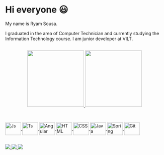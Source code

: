 # Hi everyone 😃

My name is Ryam Sousa.

I graduated in the area of Computer Technician and currently studying 
the Information Technology course. I am junior developer at VILT.

  
  ##
  
<div align="center">
  <a href="https://github.com/ryamsousa">
  <img height="180em" src="https://github-readme-stats.vercel.app/api?username=ryamsousa&show_icons=true&theme=chartreuse-dark&count_private=true&border_radius=15"/>
  <img height="180em" src="https://github-readme-stats.vercel.app/api/top-langs/?username=ryamsousa&layout=compact&langs_count=7&theme=chartreuse-dark&border_radius=15"/>
</div>
  
  ##
  
<div style="display: inline_block"><br>
  <img align="center" alt="Js" height="40" width="50" src="https://cdn.jsdelivr.net/gh/devicons/devicon/icons/javascript/javascript-original.svg">
  <img align="center" alt="Ts" height="40" width="50" src="https://cdn.jsdelivr.net/gh/devicons/devicon/icons/typescript/typescript-original.svg">
  <img align="center" alt="Angular" height="40" width="50" src="https://cdn.jsdelivr.net/gh/devicons/devicon/icons/angularjs/angularjs-original.svg">
  <img align="center" alt="HTML" height="40" width="50" src="https://cdn.jsdelivr.net/gh/devicons/devicon/icons/html5/html5-original.svg">
  <img align="center" alt="CSS" height="40" width="50" src="https://cdn.jsdelivr.net/gh/devicons/devicon/icons/css3/css3-original.svg">  
  <img align="center" alt="Java" height="40" width="50" src="https://cdn.jsdelivr.net/gh/devicons/devicon/icons/java/java-original.svg">
  <img align="center" alt="Spring" height="40" width="50" src="https://cdn.jsdelivr.net/gh/devicons/devicon/icons/spring/spring-original.svg">
  <img align="center" alt="Git" height="40" width="50" src="https://cdn.jsdelivr.net/gh/devicons/devicon/icons/git/git-original.svg">   
</div>
  
  ##
 
<div> 
  <a href="https://instagram.com/ryamsousa00" target="_blank">
    <img src="https://img.shields.io/badge/-Instagram-%23E4405F?style=for-the-badge&logo=instagram&logoColor=white" target="_blank">
  </a> 	
  <a href = "mailto:ryam.sousa123@gmail.com">
    <img src="https://img.shields.io/badge/-Gmail-%23333?style=for-the-badge&logo=gmail&logoColor=white" target="_blank">
  </a>
  <a href="https://www.linkedin.com/in/ryamsousa/" target="_blank">
    <img src="https://img.shields.io/badge/-LinkedIn-%230077B5?style=for-the-badge&logo=linkedin&logoColor=white" target="_blank">
  </a>
